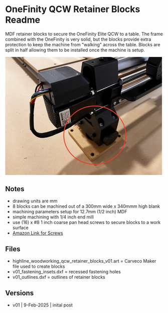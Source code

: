 # OneFinity QCW Retainer Blocks Readme

MDF retainer blocks to secure the OneFinity Elite QCW to a table. The frame combined with the OneFinity is very solid, but the blocks provide extra protection to keep the machine from "walking" across the table. Blocks are split in half allowing them to be installed once the machine is setup.

<img src="images/v01_fig01.png" width="500" />

## Notes

* drawing units are mm
* 8 blocks can be machined out of a 300mm wide x 340mmm high blank
* machining parameters setup for 12.7mm (1/2 inch) MDF
* simple machining with 1/4 inch end mill
* use (16) x #8 1 inch coarse pan head screws to secure blocks to a work surface
* [Amazon Link for Screws](https://www.amazon.com/gp/product/B01M63E8DR/ref=ppx_yo_dt_b_search_asin_title?ie=UTF8&psc=1)

## Files

* highline_woodworking_qcw_retainer_blocks_v01.art = Carveco Maker file used to create blocks
* v01_fastening_insets.dxf = recessed fastening holes
* v01_outlines.dxf = outlines of retainer blocks

## Versions

* v01 | 9-Feb-2025 | inital post






